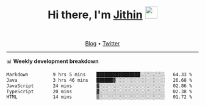 <h1 align="center">Hi there, I'm <a href="https://jithset.github.io/" target="_blank">Jithin</a> <img
src="https://github.com/blackcater/blackcater/raw/main/images/Hi.gif" height="32" /></h1>

<br />

<p align="center">
  <a href="https://jithset.github.io">Blog</a> •
  <a href="https://twitter.com/jithset">Twitter</a>
</p>

---

📊 **Weekly development breakdown**

<!--START_SECTION:waka-->

```txt
Markdown         9 hrs 5 mins    ████████████████░░░░░░░░░   64.33 %
Java             3 hrs 46 mins   ██████▓░░░░░░░░░░░░░░░░░░   26.68 %
JavaScript       24 mins         ▓░░░░░░░░░░░░░░░░░░░░░░░░   02.86 %
TypeScript       20 mins         ▓░░░░░░░░░░░░░░░░░░░░░░░░   02.38 %
HTML             14 mins         ▒░░░░░░░░░░░░░░░░░░░░░░░░   01.72 %
```

<!--END_SECTION:waka-->

